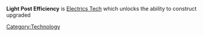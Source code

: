**Light Post Efficiency** is [Electrics Tech](Electrics_Tech.md "wikilink")
which unlocks the ability to construct upgraded [](Light_Post.md)

[Category:Technology](Category:Technology "wikilink")